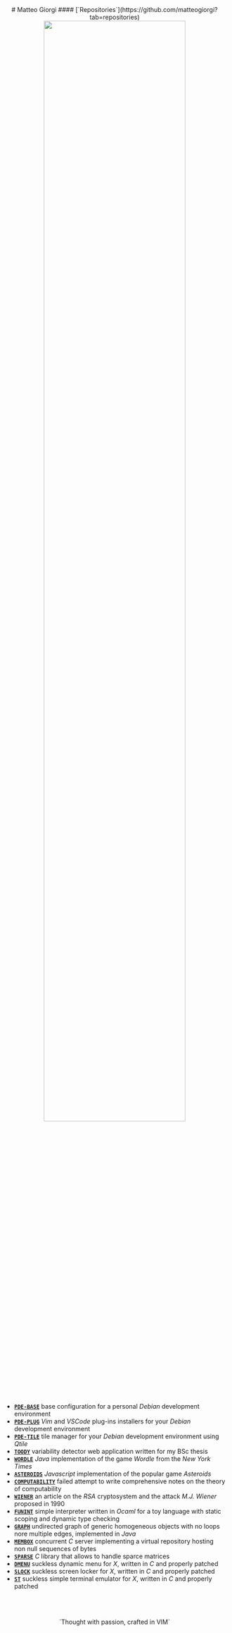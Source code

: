 <style>
h1 { margin-top: 2rem; }
h4 { margin-top: -1rem; }
</style>


<center>
# Matteo Giorgi
#### [`Repositories`](https://github.com/matteogiorgi?tab=repositories)
<img width=80% src="evolution.png">
</center>


- [**`PDE-BASE`**](https://github.com/matteogiorgi/pde-base) base configuration for a personal *Debian* development environment
- [**`PDE-PLUG`**](https://github.com/matteogiorgi/pde-plug) *Vim* and *VSCode* plug-ins installers for your *Debian* development environment
- [**`PDE-TILE`**](https://github.com/matteogiorgi/pde-tile) tile manager for your *Debian* development environment using *Qtile*
- [**`TOODY`**](https://github.com/matteogiorgi/toody) variability detector web application written for my BSc thesis
- [**`WORDLE`**](https://github.com/matteogiorgi/wordle) *Java* implementation of the game *Wordle* from the *New York Times*
- [**`ASTEROIDS`**](https://github.com/matteogiorgi/asteroids) *Javascript* implementation of the popular game *Asteroids*
- [**`COMPUTABILITY`**](https://github.com/matteogiorgi/computability) failed attempt to write comprehensive notes on the theory of computability
- [**`WIENER`**](https://github.com/matteogiorgi/wiener) an article on the *RSA* cryptosystem and the attack *M.J. Wiener* proposed in 1990
- [**`FUNINT`**](https://github.com/matteogiorgi/funint) simple interpreter written in *Ocaml* for a toy language with static scoping and dynamic type checking
- [**`GRAPH`**](https://github.com/matteogiorgi/graph) undirected graph of generic homogeneous objects with no loops nore multiple edges, implemented in *Java*
- [**`MEMBOX`**](https://github.com/matteogiorgi/membox) concurrent *C* server implementing a virtual repository hosting non null sequences of bytes
- [**`SPARSE`**](https://github.com/matteogiorgi/sparse) *C* library that allows to handle sparce matrices
- [**`DMENU`**](https://github.com/matteogiorgi/dmenu) suckless dynamic menu for *X*, written in *C* and properly patched
- [**`SLOCK`**](https://github.com/matteogiorgi/slock) suckless screen locker for *X*, written in *C* and properly patched
- [**`ST`**](https://github.com/matteogiorgi/st) suckless simple terminal emulator for *X*, written in *C* and properly patched




<p style="text-align: center; margin-top: 4rem; margin-bottom: -4rem;">`Thought with passion, crafted in VIM`</p>
